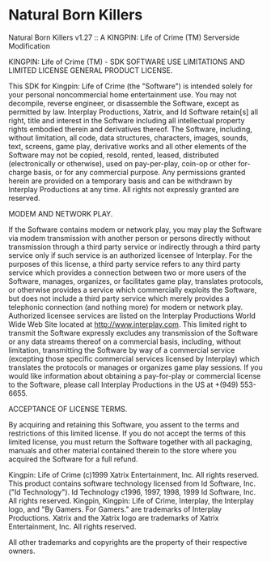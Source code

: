 # Natural Born Killers
Natural Born Killers v1.27 :: A KINGPIN: Life of Crime (TM) Serverside Modification

KINGPIN: Life of Crime (TM) - SDK SOFTWARE USE LIMITATIONS AND LIMITED LICENSE GENERAL PRODUCT LICENSE.

This SDK for Kingpin: Life of Crime (the "Software") is intended solely for your personal noncommercial home entertainment use. You may not decompile, reverse engineer, or disassemble the Software, except as permitted by law. Interplay Productions, Xatrix, and Id Software retain[s] all right, title and interest in the Software including all intellectual property rights embodied therein and derivatives thereof. The Software, including, without limitation, all code, data structures, characters, images, sounds, text, screens, game play, derivative works and all other elements of the Software may not be copied, resold, rented, leased, distributed (electronically or otherwise), used on pay-per-play, coin-op or other for-charge basis, or for any commercial purpose. Any permissions granted herein are provided on a temporary basis and can be withdrawn by Interplay Productions at any time. All rights not expressly granted are reserved.

MODEM AND NETWORK PLAY.

If the Software contains modem or network play, you may play the Software via modem transmission with another person or persons directly without transmission through a third party service or indirectly through a third party service only if such service is an authorized licensee of Interplay. For the purposes of this license, a third party service refers to any third party service which provides a connection between two or more users of the Software, manages, organizes, or facilitates game play, translates protocols, or otherwise provides a service which commercially exploits the Software, but does not include a third party service which merely provides a telephonic connection (and nothing more) for modem or network play. Authorized licensee services are listed on the Interplay Productions World Wide Web Site located at http://www.interplay.com. This limited right to transmit the Software expressly excludes any transmission of the Software or any data streams thereof on a commercial basis, including, without limitation, transmitting the Software by way of a commercial service (excepting those specific commercial services licensed by Interplay) which translates the protocols or manages or organizes game play sessions. If you would like information about obtaining a pay-for-play or commercial license to the Software, please call Interplay Productions in the US at +(949) 553-6655.

ACCEPTANCE OF LICENSE TERMS.

By acquiring and retaining this Software, you assent to the terms and restrictions of this limited license. If you do not accept the terms of this limited license, you must return the Software together with all packaging, manuals and other material contained therein to the store where you acquired the Software for a full refund.

Kingpin: Life of Crime (c)1999 Xatrix Entertainment, Inc. All rights reserved. This product contains software technology licensed from Id Software, Inc. ("Id Technology"). Id Technology c1996, 1997, 1998, 1999 Id Software, Inc. All rights reserved. Kingpin, Kingpin: Life of Crime, Interplay, the Interplay logo, and "By Gamers. For Gamers." are trademarks of Interplay Productions. Xatrix and the Xatrix logo are trademarks of Xatrix Entertainment, Inc. All rights reserved.

All other trademarks and copyrights are the property of their respective owners.
